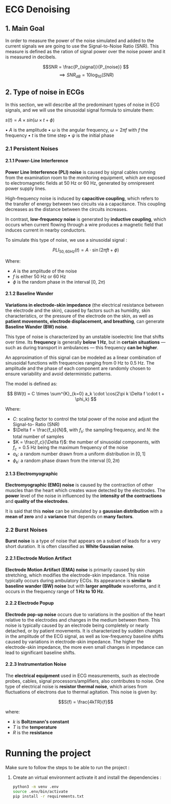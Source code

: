 # ECG Denoising

## 1. Main Goal

In order to measure the power of the noise simulated and added to the current signals we are going to use the Signal-to-Noise Ratio (SNR). This measure is defined as the ration of signal power over the noise power and it is measured in decibels.

$$SNR = \frac{P_{signal}}{P_{noise}} $$
$$\implies {SNR}_{dB} = 10\log _{10}(SNR)$$

## 2. Type of noise in ECGs

In this section, we will describe all the predominant types of noise in ECG signals, and we will use the sinusoidal signal formula to simulate them:

$s(t)=A×sin⁡(\omega \times t+\phi)$

• $A$ is the amplitude
• $\omega$ is the angular frequency, $\omega = 2\pi f$ with $f$ the frequency
• $t$ is the time step
• $\psi$ is the initial phase
### 2.1 Persistent Noises

#### 2.1.1 Power-Line Interference  

**Power Line Interference (PLI) noise** is caused by signal cables running from the examination room to the monitoring equipment, which are exposed to electromagnetic fields at 50 Hz or 60 Hz, generated by omnipresent power supply lines.

High-frequency noise is induced by **capacitive coupling**, which refers to the transfer of energy between two circuits via a capacitance. This coupling decreases as the distance between the circuits increases.

In contrast, **low-frequency noise** is generated by **inductive coupling**, which occurs when current flowing through a wire produces a magnetic field that induces current in nearby conductors.

To simulate this type of noise, we use a sinusoidal signal :

$$
PLI_{50,60Hz}(t) = A \cdot \sin(2\pi f t + \phi)
$$

Where:

- $A$ is the amplitude of the noise  
- $f$ is either 50 Hz or 60 Hz  
- $\phi$ is the random phase in the interval $[0,\ 2\pi)$


#### 2.1.2 Baseline Wander  

**Variations in electrode-skin impedance** (the electrical resistance between the electrode and the skin), caused by factors such as humidity, skin characteristics, or the pressure of the electrode on the skin, as well as **patient movements, electrode displacement, and breathing**, can generate **Baseline Wander (BW) noise**.

This type of noise is characterized by an unstable isoelectric line that shifts over time. Its **frequency** is generally **below 1 Hz**, but in **certain situations** — such as during transport in ambulances — this frequency **can be higher**.

An approximation of this signal can be modeled as a linear combination of sinusoidal functions with frequencies ranging from 0 Hz to 0.5 Hz. The amplitude and the phase of each component are randomly chosen to ensure variability and avoid deterministic patterns.

The model is defined as:

$$
BW(t) = C \times \sum^{K}_{k=0} a_k \cdot \cos(2\pi k \Delta f \cdot t + \phi_k)
$$

Where:

- $C$: scaling factor to control the total power of the noise and adjust the Signal-to- Ratio (SNR)  
- $\Delta f = \frac{f_s}{N}$, with $f_s$: the sampling frequency, and $N$: the total number of samples  
- $K = \frac{f_c}{\Delta f}$: the number of sinusoidal components, with $f_c = 0.5$ Hz being the maximum frequency of the noise  
- $a_k$: a random number drawn from a uniform distribution in $[0, 1]$  
- $\phi_k$: a random phase drawn from the interval $[0, 2\pi)$  

#### 2.1.3 Electromyographic  

**Electromyographic (EMG) noise** is caused by the contraction of other muscles than the heart which creates wave detected by the electrodes. The **power** level of the noise in influenced by the **intensity of the contractions** and **quality of the electrodes**.

It is said that this **noise** can be simulated by a **gaussian distribution** with a **mean of zero** and a **variance** that depends on **many factors**.

### 2.2 Burst Noises

**Burst noise** is a type of noise that appears on a subset of leads for a very short duration. It is often classified as **White Gaussian noise**.


#### 2.2.1 Electrode Motion Artifact 

**Electrode Motion Artifact (EMA) noise** is primarily caused by skin stretching, which modifies the electrode-skin impedance. This noise typically occurs during ambulatory ECGs. Its appearance is **similar to baseline wander (BW) noise** but with **larger amplitude** waveforms, and it occurs in the frequency range of **1 Hz to 10 Hz**.

#### 2.2.2 Electrode Popup 

**Electrode pop-up noise** occurs due to variations in the position of the heart relative to the electrodes and changes in the medium between them. This noise is typically caused by an electrode being completely or nearly detached, or by patient movements.
It is characterized by sudden changes in the amplitude of the ECG signal, as well as low-frequency baseline shifts caused by variations in electrode-skin impedance. The higher the electrode-skin impedance, the more even small changes in impedance can lead to significant baseline shifts.

#### 2.2.3 Instrumentation Noise

The **electrical equipment** used in ECG measurements, such as electrode probes, cables, signal processors/amplifiers, also contributes to noise. 
One type of electrical noise is **resistor thermal noise**, which arises from fluctuations of electrons due to thermal agitation. 
This noise is given by:

$$S(f) = \frac{4kTR}{f}$$

where:
- $k$ is **Boltzmann's constant**
- $T$ is the **temperature**
- $R$ is the **resistance**


# Running the project

Make sure to follow the steps to be able to run the project  :
    
1. Create an virtual environment activate it and install the dependencies : 
    ```bash
    python3 -m venv .env
    source .env/bin/activate
    pip install -r requirements.txt
    ```